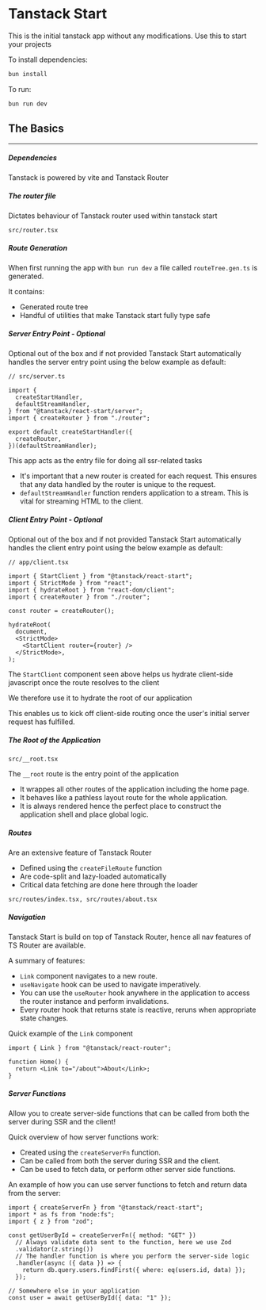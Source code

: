 # Tanstack Start

This is the initial tanstack app without any modifications. Use this to start your projects

To install dependencies:

```bash
bun install
```

To run:

```bash
bun run dev
```

## The Basics

---

##### Dependencies

Tanstack is powered by vite and Tanstack Router

##### The router file

Dictates behaviour of Tanstack router used within tanstack start

`src/router.tsx`

##### Route Generation

When first running the app with `bun run dev` a file called `routeTree.gen.ts` is generated.

It contains:

- Generated route tree
- Handful of utilities that make Tanstack start fully type safe

##### Server Entry Point - Optional

Optional out of the box and if not provided Tanstack Start automatically handles the server entry point using the below example as default:

```tsx
// src/server.ts

import {
  createStartHandler,
  defaultStreamHandler,
} from "@tanstack/react-start/server";
import { createRouter } from "./router";

export default createStartHandler({
  createRouter,
})(defaultStreamHandler);
```

This app acts as the entry file for doing all ssr-related tasks

- It's important that a new router is created for each request. This ensures that any data handled by the router is unique to the request.
- `defaultStreamHandler` function renders application to a stream. This is vital for streaming HTML to the client.

##### Client Entry Point - Optional

Optional out of the box and if not provided Tanstack Start automatically handles the client entry point using the below example as default:

```tsx
// app/client.tsx

import { StartClient } from "@tanstack/react-start";
import { StrictMode } from "react";
import { hydrateRoot } from "react-dom/client";
import { createRouter } from "./router";

const router = createRouter();

hydrateRoot(
  document,
  <StrictMode>
    <StartClient router={router} />
  </StrictMode>,
);
```

The `StartClient` component seen above helps us hydrate client-side javascript once the route resolves to the client

We therefore use it to hydrate the root of our application

This enables us to kick off client-side routing once the user's initial server request has fulfilled.

##### The Root of the Application

`src/__root.tsx`

The `__root` route is the entry point of the application

- It wrappes all other routes of the application including the home page.
- It behaves like a pathless layout route for the whole application.
- It is always rendered hence the perfect place to construct the application shell and place global logic.

##### Routes

Are an extensive feature of Tanstack Router

- Defined using the `createFileRoute` function
- Are code-split and lazy-loaded automatically
- Critical data fetching are done here through the loader

`src/routes/index.tsx, src/routes/about.tsx`

##### Navigation

Tanstack Start is build on top of Tanstack Router, hence all nav features of TS Router are available.

A summary of features:

- `Link` component navigates to a new route.
- `useNavigate` hook can be used to navigate imperatively.
- You can use the `useRouter` hook anywhere in the application to access the router instance and perform invalidations.
- Every router hook that returns state is reactive, reruns when appropriate state changes.

Quick example of the `Link` component

```tsx
import { Link } from "@tanstack/react-router";

function Home() {
  return <Link to="/about">About</Link>;
}
```

##### Server Functions

Allow you to create server-side functions that can be called from both the server during SSR and the client!

Quick overview of how server functions work:

- Created using the `createServerFn` function.
- Can be called from both the server during SSR and the client.
- Can be used to fetch data, or perform other server side functions.

An example of how you can use server functions to fetch and return data from the server:

```tsx
import { createServerFn } from "@tanstack/react-start";
import * as fs from "node:fs";
import { z } from "zod";

const getUserById = createServerFn({ method: "GET" })
  // Always validate data sent to the function, here we use Zod
  .validator(z.string())
  // The handler function is where you perform the server-side logic
  .handler(async ({ data }) => {
    return db.query.users.findFirst({ where: eq(users.id, data) });
  });

// Somewhere else in your application
const user = await getUserById({ data: "1" });
```
